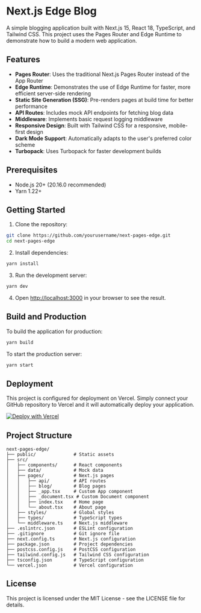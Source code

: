 # Next.js Edge Blog

A simple blogging application built with Next.js 15, React 18, TypeScript, and Tailwind CSS. This project uses the Pages Router and Edge Runtime to demonstrate how to build a modern web application.

## Features

- **Pages Router**: Uses the traditional Next.js Pages Router instead of the App Router
- **Edge Runtime**: Demonstrates the use of Edge Runtime for faster, more efficient server-side rendering
- **Static Site Generation (SSG)**: Pre-renders pages at build time for better performance
- **API Routes**: Includes mock API endpoints for fetching blog data
- **Middleware**: Implements basic request logging middleware
- **Responsive Design**: Built with Tailwind CSS for a responsive, mobile-first design
- **Dark Mode Support**: Automatically adapts to the user's preferred color scheme
- **Turbopack**: Uses Turbopack for faster development builds

## Prerequisites

- Node.js 20+ (20.16.0 recommended)
- Yarn 1.22+

## Getting Started

1. Clone the repository:

```bash
git clone https://github.com/yourusername/next-pages-edge.git
cd next-pages-edge
```

2. Install dependencies:

```bash
yarn install
```

3. Run the development server:

```bash
yarn dev
```

4. Open [http://localhost:3000](http://localhost:3000) in your browser to see the result.

## Build and Production

To build the application for production:

```bash
yarn build
```

To start the production server:

```bash
yarn start
```

## Deployment

This project is configured for deployment on Vercel. Simply connect your GitHub repository to Vercel and it will automatically deploy your application.

[![Deploy with Vercel](https://vercel.com/button)](https://vercel.com/new/clone?repository-url=https%3A%2F%2Fgithub.com%2Fyourusername%2Fnext-pages-edge)

## Project Structure

```
next-pages-edge/
├── public/              # Static assets
├── src/
│   ├── components/      # React components
│   ├── data/            # Mock data
│   ├── pages/           # Next.js pages
│   │   ├── api/         # API routes
│   │   ├── blog/        # Blog pages
│   │   ├── _app.tsx     # Custom App component
│   │   ├── _document.tsx # Custom Document component
│   │   ├── index.tsx    # Home page
│   │   └── about.tsx    # About page
│   ├── styles/          # Global styles
│   ├── types/           # TypeScript types
│   └── middleware.ts    # Next.js middleware
├── .eslintrc.json       # ESLint configuration
├── .gitignore           # Git ignore file
├── next.config.ts       # Next.js configuration
├── package.json         # Project dependencies
├── postcss.config.js    # PostCSS configuration
├── tailwind.config.js   # Tailwind CSS configuration
├── tsconfig.json        # TypeScript configuration
└── vercel.json          # Vercel configuration
```

## License

This project is licensed under the MIT License - see the LICENSE file for details.
